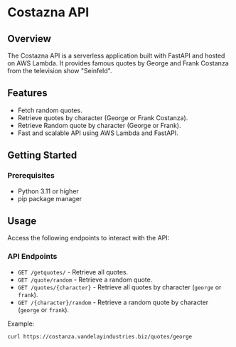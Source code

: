 # Costazna API 

## Overview

The Costazna API is a serverless application built with FastAPI and hosted on AWS Lambda. It provides famous quotes by George and Frank Costanza from the television show "Seinfeld".

## Features

- Fetch random quotes.
- Retrieve quotes by character (George or Frank Costanza).
- Retrieve Random quote by character (George or Frank).
- Fast and scalable API using AWS Lambda and FastAPI.

## Getting Started

### Prerequisites

- Python 3.11 or higher
- pip package manager

## Usage

Access the following endpoints to interact with the API:

### API Endpoints

- `GET /getquotes/` - Retrieve all quotes.
- `GET /quote/random` - Retrieve a random quote.
- `GET /quotes/{character}` - Retrieve all quotes by character (`george` or `frank`).
- `GET /{character}/random` - Retrieve a random quote by character (`george` or `frank`).

Example:

```bash
curl https://costanza.vandelayindustries.biz/quotes/george
```
